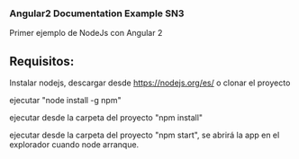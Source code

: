  ### Angular2 Documentation Example SN3

Primer ejemplo de NodeJs con Angular 2


Requisitos:
-----------

Instalar nodejs, descargar desde https://nodejs.org/es/ o clonar el proyecto

ejecutar "node install -g npm"

ejecutar desde la carpeta del proyecto "npm install"

ejecutar desde la carpeta del proyecto "npm start", se abrirá la  app en el explorador cuando node arranque.
